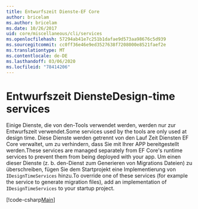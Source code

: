 ```yaml
---
title: Entwurfszeit Dienste-EF Core
author: bricelam
ms.author: bricelam
ms.date: 10/26/2017
uid: core/miscellaneous/cli/services
ms.openlocfilehash: 57294ab41e7c251b1dafae9d573aa98676c5d939
ms.sourcegitcommit: cc0ff36e46e9ed3527638f7208000e8521faef2e
ms.translationtype: MT
ms.contentlocale: de-DE
ms.lasthandoff: 03/06/2020
ms.locfileid: "78414206"
---
```

# <a name="design-time-services"></a><span data-ttu-id="1c337-102">Entwurfszeit Dienste</span><span class="sxs-lookup"><span data-stu-id="1c337-102">Design-time services</span></span>

<span data-ttu-id="1c337-103">Einige Dienste, die von den-Tools verwendet werden, werden nur zur Entwurfszeit verwendet.</span><span class="sxs-lookup"><span data-stu-id="1c337-103">Some services used by the tools are only used at design time.</span></span> <span data-ttu-id="1c337-104">Diese Dienste werden getrennt von den Lauf Zeit Diensten EF Core verwaltet, um zu verhindern, dass Sie mit Ihrer APP bereitgestellt werden.</span><span class="sxs-lookup"><span data-stu-id="1c337-104">These services are managed separately from EF Core's runtime services to prevent them from being deployed with your app.</span></span> <span data-ttu-id="1c337-105">Um einen dieser Dienste (z. b. den-Dienst zum Generieren von Migrations Dateien) zu überschreiben, fügen Sie dem Startprojekt eine Implementierung von `IDesignTimeServices` hinzu.</span><span class="sxs-lookup"><span data-stu-id="1c337-105">To override one of these services (for example the service to generate migration files), add an implementation of `IDesignTimeServices` to your startup project.</span></span>

[!code-csharp[Main](../../../../samples/core/Miscellaneous/CommandLine/DesignTimeServices.cs)]
